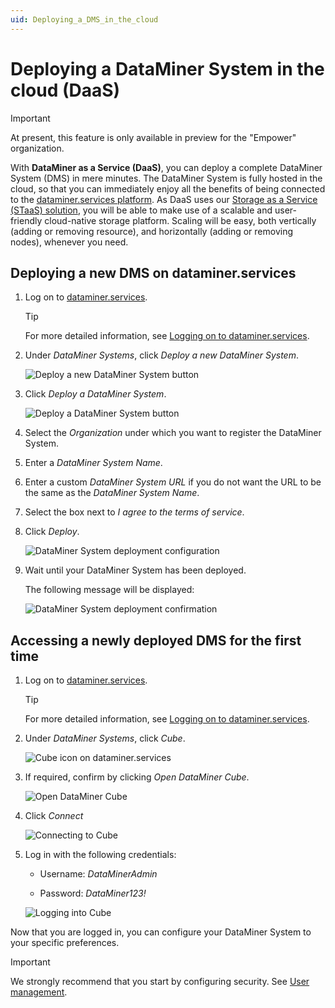 ```yaml
---
uid: Deploying_a_DMS_in_the_cloud
---
```


# Deploying a DataMiner System in the cloud (DaaS)

> [!IMPORTANT]
> At present, this feature is only available in preview for the "Empower" organization.

With **DataMiner as a Service (DaaS)**, you can deploy a complete DataMiner System (DMS) in mere minutes. The DataMiner System is fully hosted in the cloud, so that you can immediately enjoy all the benefits of being connected to the [dataminer.services platform](xref:AboutCloudPlatform). As DaaS uses our [Storage as a Service (STaaS) solution](xref:STaaS), you will be able to make use of a scalable and user-friendly cloud-native storage platform. Scaling will be easy, both vertically (adding or removing resource), and horizontally (adding or removing nodes), whenever you need.

## Deploying a new DMS on dataminer.services

1. Log on to [dataminer.services](https://dataminer.services).

   > [!TIP]
   > For more detailed information, see [Logging on to dataminer.services](xref:Logging_on_to_the_DataMiner_Cloud_Platform).

1. Under *DataMiner Systems*, click *Deploy a new DataMiner System*.

   ![Deploy a new DataMiner System button](~/user-guide/images/deploy_001.png)

1. Click *Deploy a DataMiner System*.

   ![Deploy a DataMiner System button](~/user-guide/images/deploy_002.png)

1. Select the *Organization* under which you want to register the DataMiner System.

1. Enter a *DataMiner System Name*.

1. Enter a custom *DataMiner System URL* if you do not want the URL to be the same as the *DataMiner System Name*.

1. Select the box next to *I agree to the terms of service*.

1. Click *Deploy*.

   ![DataMiner System deployment configuration](~/user-guide/images/deploy_003.png)

1. Wait until your DataMiner System has been deployed.

   The following message will be displayed:

   ![DataMiner System deployment confirmation](~/user-guide/images/deploy_005.png)

## Accessing a newly deployed DMS for the first time

1. Log on to [dataminer.services](https://dataminer.services).

   > [!TIP]
   > For more detailed information, see [Logging on to dataminer.services](xref:Logging_on_to_the_DataMiner_Cloud_Platform).

1. Under *DataMiner Systems*, click *Cube*.

   ![Cube icon on dataminer.services](~/user-guide/images/deploy_006.png "Access Cube")

1. If required, confirm by clicking *Open DataMiner Cube*.

   ![Open DataMiner Cube](~/user-guide/images/deploy_007.png)

1. Click *Connect*

   ![Connecting to Cube](~/user-guide/images/deploy_008.png)

1. Log in with the following credentials:

   - Username: *DataMinerAdmin*

   - Password: *DataMiner123!*

   ![Logging into Cube](~/user-guide/images/deploy_009.png)

Now that you are logged in, you can configure your DataMiner System to your specific preferences.

> [!IMPORTANT]
> We strongly recommend that you start by configuring security. See [User management](xref:User_management).